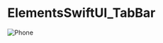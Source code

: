 # ElementsSwiftUI_TabBar

![Phone]([https://github.com/Ansdance/AccessRoom/blob/master/src/main/resources/static/img/postgresql-logo.png](https://github.com/Ansdance/ElementsSwiftUI_TabBar/blob/master/Снимок%20экрана%202023-10-11%20в%2014.58.40.png)https://github.com/Ansdance/ElementsSwiftUI_TabBar/blob/master/1.png)
